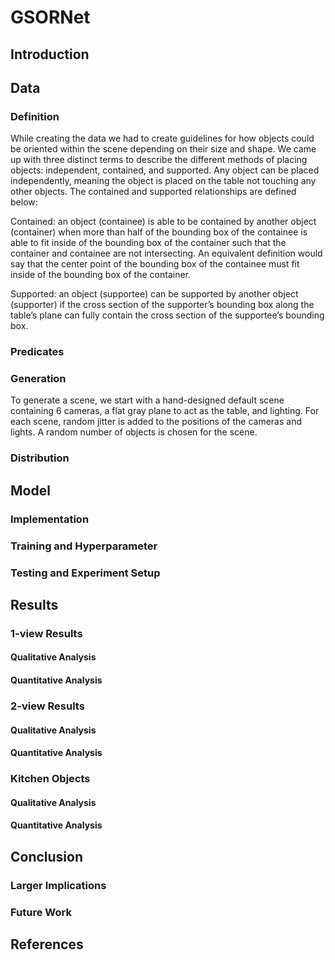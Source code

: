 # GSORNet

## Introduction

## Data

### Definition

While creating the data we had to create guidelines for how objects could be oriented within the scene depending on their size and shape. We came up with three distinct terms to describe the different methods of placing objects: independent, contained, and supported. Any object can be placed independently, meaning the object is placed on the table not touching any other objects. The contained and supported relationships are defined below:

Contained:
an object (containee) is able to be contained by another object (container) when more than half of the bounding box of the containee is able to fit inside of the bounding box of the container such that the container and containee are not intersecting. An equivalent definition would say that the center point of the bounding box of the containee must fit inside of the bounding box of the container.

Supported:
an object (supportee) can be supported by another object (supporter) if the cross section of the supporter’s bounding box along the table’s plane can fully contain the cross section of the supportee’s bounding box.


### Predicates

### Generation

To generate a scene, we start with a hand-designed default scene containing 6 cameras, a flat gray plane to act as the table, and lighting. For each scene, random jitter is added to the positions of the cameras and lights. A random number of objects is chosen for the scene.

### Distribution

## Model

### Implementation

### Training and Hyperparameter

### Testing and Experiment Setup

## Results

### 1-view Results

#### Qualitative Analysis

#### Quantitative Analysis

### 2-view Results

#### Qualitative Analysis

#### Quantitative Analysis

### Kitchen Objects

#### Qualitative Analysis

#### Quantitative Analysis

## Conclusion

### Larger Implications

### Future Work

## References
